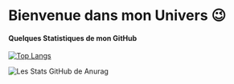 # Bienvenue dans mon Univers 😉
#### Quelques Statistiques de mon GitHub

[![Top Langs](https://github-readme-stats.vercel.app/api/top-langs/?username=ryanvaugarni)](https://github.com/ryanvaugarni/github-readme-stats)

![Les Stats GitHub de Anurag](https://github-readme-stats.vercel.app/api?username=ryanvaugarni&show_icons=true)
